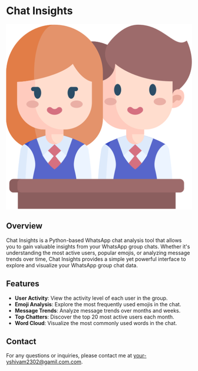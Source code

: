 # Chat Insights

![Chat Insights Banner](img/students.PNG)

## Overview
Chat Insights is a Python-based WhatsApp chat analysis tool that allows you to gain valuable insights from your WhatsApp group chats. Whether it's understanding the most active users, popular emojis, or analyzing message trends over time, Chat Insights provides a simple yet powerful interface to explore and visualize your WhatsApp group chat data.

## Features
- **User Activity**: View the activity level of each user in the group.
- **Emoji Analysis**: Explore the most frequently used emojis in the chat.
- **Message Trends**: Analyze message trends over months and weeks.
- **Top Chatters**: Discover the top 20 most active users each month.
- **Word Cloud**: Visualize the most commonly used words in the chat.



## Contact
For any questions or inquiries, please contact me at your-yshivam2302@gamil.com.com.